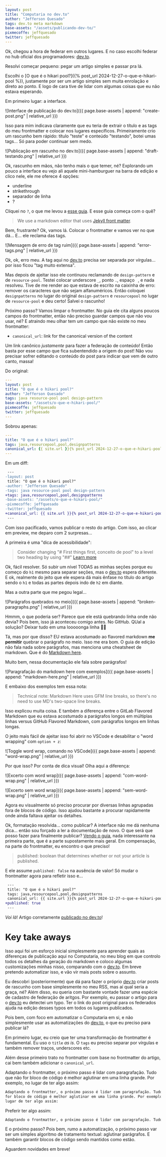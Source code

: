 ```yaml
---
layout: post
title: "Computaria no dev.to"
author: "Jefferson Quesado"
tags: dev.to meta markdown
base-assets: "/assets/publicando-dev-to/"
pixmecoffe: jeffquesado
twitter: jeffquesado
---
```


Ok, chegou a hora de federar em outros lugares. E no caso escolhi federar no
hub oficial dos programadores: [dev.to](https://dev.to).

Resolvi começar pequeno: pegar um artigo simples e passar pra lá.

Escolhi o [O que é o hikari
pool?]({% post_url 2024-12-27-o-que-e-hikari-pool %}), justamente por ser um
artigo simples sem muita enrolação e direto ao ponto. E logo de cara tive de
lidar com algumas coisas que eu não estava esperando.

Em primeiro lugar: a interface.

![Interface de publicação do dev.to]({{ page.base-assets | append: "create-post.png" | relative_url }})

Isso para mim indicava claramente que eu teria de extrair o título e as tags do
meu frontmatter e colocar nos lugares específicos. Primeiramente crio um
rascunho bem rápido: título "teste" e conteúdo "testando", botei umas tags...
Só para poder continuar sem medo.

![Publicação em rascunho no dev.to]({{ page.base-assets | append: "draft-testando.png" | relative_url }})

Ok, rascunho em mãos, não tenho mais o que temer, né? Explorando um pouco a
interface eu vejo ali aquele mini-hamburguer na barra de edição e clico nele,
ele me oferece 4 opções:

- underline 
- strikethrough
- separador de linha
- ?

Cliquei no `?`, o que me levou a [esse guia](https://dev.to/p/editor_guide). E
esse guia começa com o quê?

> We use a markdown editor that uses [Jekyll front
> matter](https://jekyllrb.com/docs/frontmatter).

Bem, frustrante? Ok, vamos lá. Colocar o frontmatter e vamos ver no que dá...
E... ele reclama das tags.

![Mensagem de erro de tag ruim]({{ page.base-assets | append: "error-tags.png" | relative_url }})

Ok, ok, erro meu. A tag aqui no [dev.to](https://dev.to) precisa ser separada
por vírgulas... por isso ficou "tag muito extensa". 

Mas depois de ajeitar isso ele continuou reclamando de `design-pattern` e de
`resource-pool`. Testei colocar underscore `_`, ponto `.`, espaço ` `, e nada
resolveu. Tive de me render ao que estava de escrito na caixinha de erro:
remover os caracteres que não sejam alfanuméricos. Então coloquei
`designpatterns` no lugar do original `design-pattern` e `resourcepool` no
lugar de `resource-pool` e deu certo! Salvei o rascunho!

Próximo passo? Vamos limpar o frontmatter. No guia ele cita alguns poucos
campos do frontmatter, então não preciso guardar campos que não vou usar, né?
E atraindo meu olhar tem um campo que não existe no meu frontmatter:

- `canonical_url`: link for the canonical version of the content

Um link canônico _justamente_ para fazer a federação de conteúdo! Então basta
por esse campo que fica subentendido a origem do post! Não vou precisar sofrer
editando o conteúdo do post para indicar que vem de outro canto, massa!

Do original:

```yaml
---
layout: post
title: "O que é o hikari pool?"
author: "Jefferson Quesado"
tags: java resource-pool pool design-pattern
base-assets: "/assets/o-que-e-hikari-pool/"
pixmecoffe: jeffquesado
twitter: jeffquesado
---
```

Sobrou apenas:

```yaml
---
title: "O que é o hikari pool?"
tags: java,resourcepool,pool,designpatterns
canonical_url: {{ site.url }}{% post_url 2024-12-27-o-que-e-hikari-pool %}
---
```

Em um diff:

```diff
 ---
-layout: post
 title: "O que é o hikari pool?"
-author: "Jefferson Quesado"
-tags: java resource-pool pool design-pattern
+tags: java,resourcepool,pool,designpatterns
-base-assets: "/assets/o-que-e-hikari-pool/"
-pixmecoffe: jeffquesado
-twitter: jeffquesado
+canonical_url: {{ site.url }}{% post_url 2024-12-27-o-que-e-hikari-pool %}
 ---
```

Com isso pacificado, vamos publicar o resto do artigo. Com isso, ao clicar em
preview, me deparo com 2 surpresas...

A primeira é uma "dica de acessibilidade":

> Consider changing "# First things first, conceito de pool" to a level two
> heading by using "##" [Learn
> more](https://dev.to/p/editor_guide#accessible-headings)

Ok, fácil resolver. Só subir um nível TODAS as minhas seções porque eu começo
do `h1` mesmo para separar seções, mas o [dev.to](https://dev.to) espera
diferente. E ok, realmente do jeito que ele espera dá mais ênfase no título do
artigo sendo o `h1` e todas as partes depois indo de `h2` em diante.

Mas a outra parte que me pegou legal...

![Parágrafos quebrados no meio]({{ page.base-assets | append: "broken-paragraphs.png" | relative_url }})

Hmmm, o que poderia ser? Parece que ele está quebrando linha onde não devia?
Pois bem, isso já aconteceu comigo antes. No GitHub. QUal a solução? Deixar
tudo em uma looooonga linha 🤷‍♂️

Tá, mas por que disso? EU estava acostumado ao flavored markdown **me
permitir** quebrar o parágrafo no meio. Isso me era bom. O guia de edição não
fala nada sobre parágrafos, mas menciona uma cheatsheet de markdown. Que é do
[Markdown here](https://github.com/adam-p/markdown-here/wiki/Markdown-Here-Cheatsheet).

Muito bem, nessa documentação ele fala sobre parágrafos!

![Paragrafação do markdown here com exemplos]({{ page.base-assets | append: "markdown-here.png" | relative_url }})

E embaixo dos exemplos tem essa nota:

> Technical note: Markdown Here uses GFM line breaks, so there's no need to use
> MD's two-space line breaks.

Isso explicou muita coisa. E também a diferença entre o GitLab Flavored
Markdown que eu estava acostumado a parágrafos longos em múltiplas linhas
versus GitHub Flavored Markdown, com parágrafos longos em linhas longas.

O jeito mais fácil de ajeitar isso foi abrir no VSCode e desabilitar o "word
wrapping" com `option + z`:

![Toggle word wrap, comando no VSCode]({{ page.base-assets | append: "word-wrap.png" | relative_url }})

Por que isso? Por conta de dica visual! Olha aqui a diferença:

![Excerto com word wrap]({{ page.base-assets | append: "com-word-wrap.png" | relative_url }})

![Excerto sem word wrap]({{ page.base-assets | append: "sem-word-wrap.png" | relative_url }})

Agora eu visualmente só preciso procurar por diversas linhas agrupadas fora de
blocos de código. Isso ajudou bastante a procurar rapidamente onde ainda
faltava ajeitar os detalhes.

Ok, formatação resolvida... como publicar? A interface não me dá nenhuma
dica... então sou forçado a ler a documentação de novo. O que será que posso
fazer para finalmente publicar? [Vendo o guia](https://dev.to/p/editor_guide),
nada interessante na primeira parte, que é a parte supostamente mais geral. Em
compensação, na parte do frontmatter, eu encontro o que preciso!

> published: boolean that determines whether or not your article is published.

E ele assume `published: false` na ausência de valor! Só mudar o frontmatter
agora para refletir isso e...

```diff
 ---
 title: "O que é o hikari pool?"
 tags: java,resourcepool,pool,designpatterns
 canonical_url: {{ site.url }}{% post_url 2024-12-27-o-que-e-hikari-pool %}
+published: true
 ---
```

_Voi là_! Artigo corretamente [publicado no
dev.to](https://dev.to/jeffque/o-que-e-o-hikari-pool-1lin)!

# Key take aways

Isso aqui foi um esforço inicial simplesmente para aprender quais as diferenças
de publicação aqui no Computaria, no meu blog em que controlo todos os detalhes
da geração do markdown e coloco algumas customizações minhas nisso, comparando
com o [dev.to](https://dev.to). Em breve pretendo automatizar isso, e vão vir
mais posts sobre o assunto.

Eu descobri (posteriormente) que dá para fazer o próprio
[dev.to](https://dev.to) criar posts de rascunho com base simplesmente no meu
RSS, mas aí qual seria a graça, né? Além disso, eu queria com bastante vontade
fazer uma espécie de cadastro de federação de aritgos. Por exemplo, eu passar
o artigo para o [dev.to](https://dev.to) eu detectei um typo. Ter o link do
post original para os federados ajuda na edição desses typos em todos os
lugares publicados.

Pois bem, com foco em automatizar o Computaria em si, e não simplesmente usar
as automatizações do [dev.to](https://dev.to), o que eu preciso para publicar
lá?

Em primeiro lugar, eu creio que ter uma transformação de frontmatter é
fundamental. Eu uso o `title` _as is_. O `tags` eu preciso separar por
vírgulas e também remover traços, underscores etc.

Além desse primeiro trato no frontmatter com base no frontmatter do artigo, cai
bem também adicionar o `canonical_url`.

Adaptando o frontmatter, o próximo passo é lidar com paragrafação. Tudo que não
for bloco de código é melhor aglutinar em uma linha grande. Por exemplo, no
lugar de ter algo assim:

```md
Adaptando o frontmatter, o próximo passo é lidar com paragrafação. Tudo que não
for bloco de código é melhor aglutinar em uma linha grande. Por exemplo, no
lugar de ter algo assim:
```

Preferir ter algo assim:

```md
Adaptando o frontmatter, o próximo passo é lidar com paragrafação. Tudo que não for bloco de código é melhor aglutinar em uma linha grande. Por exemplo, no lugar de ter algo assim:
```

E o próximo passo? Pois bem, rumo a automatização, o próximo passo var ser um
simples algoritmo de tratamento textual: aglutinar parágrafos. E também
garantir blocos de código sendo mantidos como estão.

Aguardem novidades em breve!